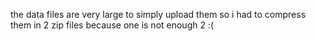 the data files  are very large to simply upload them so i had to compress them in 2 zip files because one is not enough 2 :(
